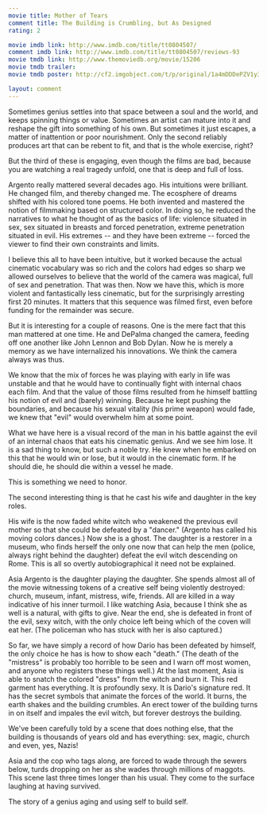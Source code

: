 ```yaml
---
movie title: Mother of Tears
comment title: The Building is Crumbling, but As Designed
rating: 2

movie imdb link: http://www.imdb.com/title/tt0804507/
comment imdb link: http://www.imdb.com/title/tt0804507/reviews-93
movie tmdb link: http://www.themoviedb.org/movie/15206
movie tmdb trailer: 
movie tmdb poster: http://cf2.imgobject.com/t/p/original/1a4mDDDePZV1y3BqIiEIObUliCe.jpg

layout: comment
---
```


Sometimes genius settles into that space between a soul and the world, and keeps spinning things or value. Sometimes an artist can mature into it and reshape the gift into something of his own. But sometimes it just escapes, a matter of inattention or poor nourishment. Only the second reliably produces art that can be rebent to fit, and that is the whole exercise, right?

But the third of these is engaging, even though the films are bad, because you are watching a real tragedy unfold, one that is deep and full of loss.

Argento really mattered several decades ago. His intuitions were brilliant. He changed film, and thereby changed me. The ecosphere of dreams shifted with his colored tone poems. He both invented and mastered the notion of filmmaking based on structured color. In doing so, he reduced the narratives to what he thought of as the basics of life: violence situated in sex, sex situated in breasts and forced penetration, extreme penetration situated in evil. His extremes -- and they have been extreme -- forced the viewer to find their own constraints and limits. 

I believe this all to have been intuitive, but it worked because the actual cinematic vocabulary was so rich and the colors had edges so sharp we allowed ourselves to believe that the world of the camera was magical, full of sex and penetration. That was then. Now we have this, which is more violent and fantastically less cinematic, but for the surprisingly arresting first 20 minutes. It matters that this sequence was filmed first, even before funding for the remainder was secure.

But it is interesting for a couple of reasons. One is the mere fact that this man mattered at one time. He and DePalma changed the camera, feeding off one another like John Lennon and Bob Dylan. Now he is merely a memory as we have internalized his innovations. We think the camera always was thus.

We know that the mix of forces he was playing with early in life was unstable and that he would have to continually fight with internal chaos each film. And that the value of those films resulted from he himself battling his notion of evil and (barely) winning. Because he kept pushing the boundaries, and because his sexual vitality (his prime weapon) would fade, we knew that "evil" would overwhelm him at some point.

What we have here is a visual record of the man in his battle against the evil of an internal chaos that eats his cinematic genius. And we see him lose. It is a sad thing to know, but such a noble try. He knew when he embarked on this that he would win or lose, but it would in the cinematic form. If he should die, he should die within a vessel he made. 

This is something we need to honor. 

The second interesting thing is that he cast his wife and daughter in the key roles.

His wife is the now faded white witch who weakened the previous evil mother so that she could be defeated by a "dancer." (Argento has called his moving colors dances.) Now she is a ghost. The daughter is a restorer in a museum, who finds herself the only one now that can help the men (police, always right behind the daughter) defeat the evil witch descending on Rome. This is all so overtly autobiographical it need not be explained.

Asia Argento is the daughter playing the daughter. She spends almost all of the movie witnessing tokens of a creative self being violently destroyed: church, museum, infant, mistress, wife, friends. All are killed in a way indicative of his inner turmoil. I like watching Asia, because I think she as well is a natural, with gifts to give. Near the end, she is defeated in front of the evil, sexy witch, with the only choice left being which of the coven will eat her. (The policeman who has stuck with her is also captured.)

So far, we have simply a record of how Dario has been defeated by himself, the only choice he has is how to show each "death." (The death of the "mistress" is probably too horrible to be seen and I warn off most women, and anyone who registers these things well.) At the last moment, Asia is able to snatch the colored "dress" from the witch and burn it. This red garment has everything. It is profoundly sexy. It is Dario's signature red. It has the secret symbols that animate the forces of the world. It burns, the earth shakes and the building crumbles. An erect tower of the building turns in on itself and impales the evil witch, but forever destroys the building.

We've been carefully told by a scene that does nothing else, that the building is thousands of years old and has everything: sex, magic, church and even, yes, Nazis!

Asia and the cop who tags along, are forced to wade through the sewers below, turds dropping on her as she wades through millions of maggots. This scene last three times longer than his usual. They come to the surface laughing at having survived. 

The story of a genius aging and using self to build self.